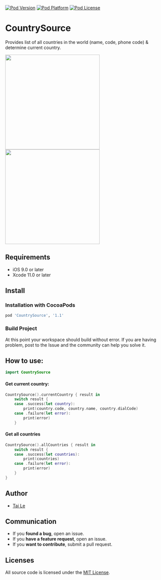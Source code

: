 [![Pod Version](https://cocoapod-badges.herokuapp.com/v/CountrySource/badge.png)](http://cocoadocs.org/docsets/CountrySource/)
[![Pod Platform](https://cocoapod-badges.herokuapp.com/p/CountrySource/badge.png)](http://cocoadocs.org/docsets/CountrySource/)
[![Pod License](https://cocoapod-badges.herokuapp.com/l/CountrySource/badge.png)](https://www.apache.org/licenses/LICENSE-2.0.html)

# CountrySource
Provides list of all countries in the world (name, code, phone code) & determine current country.

<img src="https://user-images.githubusercontent.com/6329656/96357601-3b870300-1128-11eb-9091-f98cf9a93924.jpeg" width="300"> <img src="https://user-images.githubusercontent.com/6329656/96357606-4e99d300-1128-11eb-9eee-2d889ca0ed60.jpeg" width="300">

## Requirements

- iOS 9.0 or later
- Xcode 11.0 or later

## Install

### Installation with CocoaPods

```ruby
pod 'CountrySource', '1.1'
```

### Build Project

At this point your workspace should build without error. If you are having problem, post to the Issue and the
community can help you solve it.

## How to use:

```swift
import CountrySource
```

#### Get current country:

```swift
CountrySource().currentCountry { result in
    switch result {
    case .success(let country):
        print(country.code, country.name, country.dialCode)
    case .failure(let error):
        print(error)
    }
```

#### Get all countries

```swift
CountrySource().allCountries { result in
    switch result {
    case .success(let countries):
        print(countries)
    case .failure(let error):
        print(error)            
    }
}
```

## Author
- [Tai Le](https://github.com/levantAJ)

## Communication
- If you **found a bug**, open an issue.
- If you **have a feature request**, open an issue.
- If you **want to contribute**, submit a pull request.


## Licenses

All source code is licensed under the [MIT License](https://raw.githubusercontent.com/levantAJ/CountrySource/master/LICENSE).

